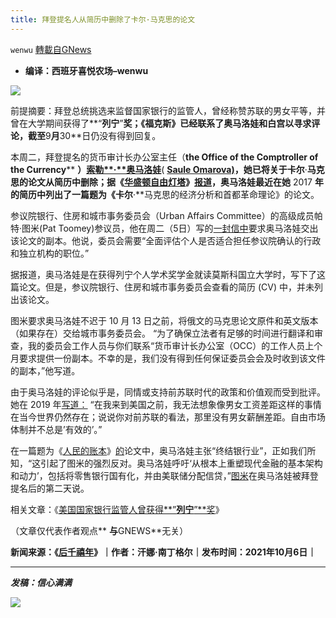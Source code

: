 ```yaml
---
title: 拜登提名人从简历中删除了卡尔·马克思的论文
---
```

`wenwu` [轉載自GNews](https://gnews.org/zh-hans/1578440/)

- **编译：西班牙喜悦农场–wenwu**


![](https://assets.gnews.org/wp-content/uploads/2021/10/tempsnip259.png)

前提摘要：拜登总统挑选来监督国家银行的监管人，曾经称赞苏联的男女平等，并曾在大学期间获得了**“**列宁**”**奖；《福克斯》已经联系了奥马洛娃和白宫以寻求评论，截至**9**月**30**日仍没有得到回复。

本周二，拜登提名的货币审计长办公室主任（**the Office of the Comptroller of the Currency**** **）[索勒**·**奥马洛娃](https://thepostmillennial.com/bidens-pick-for-bank-regulator-slammed-for-past-pro-communism-comments)**( **[**Saule Omarova)**](https://thepostmillennial.com/bidens-pick-for-bank-regulator-slammed-for-past-pro-communism-comments)，她已将关于卡尔**·**马克思的论文从简历中删除；据《[华盛顿自由灯塔](https://freebeacon.com/biden-administration/biden-banking-nominee-scrubs-karl-marx-paper-from-resume/)》[报道](https://freebeacon.com/biden-administration/biden-banking-nominee-scrubs-karl-marx-paper-from-resume/)，奥马洛娃最近在她** 2017 **年的简历中列出了一篇题为《卡尔**·**马克思的经济分析和首都革命理论》的论文。

参议院银行、住房和城市事务委员会（Urban Affairs Committee）的高级成员帕特·图米(Pat Toomey)参议员，他在周二（5日）写的[一封信中](https://www.banking.senate.gov/imo/media/doc/toomey_letter_to_omarova_requesting_thesis_on_marxism1.pdf)要求奥马洛娃交出该论文的副本。他说，委员会需要“全面评估个人是否适合担任参议院确认的行政和独立机构的职位。”

据报道，奥马洛娃是在获得列宁个人学术奖学金就读莫斯科国立大学时，写下了这篇论文。但是，参议院银行、住房和城市事务委员会查看的简历 (CV) 中，并未列出该论文。

图米要求奥马洛娃不迟于 10 月 13 日之前，将俄文的马克思论文原件和英文版本（如果存在）交给城市事务委员会。 “为了确保立法者有足够的时间进行翻译和审查，我的委员会工作人员与你们联系“货币审计长办公室（OCC）的工作人员上个月要求提供一份副本。不幸的是，我们没有得到任何保证委员会会及时收到该文件的副本，”他写道。

由于奥马洛娃的评论似乎是，同情或支持前苏联时代的政策和价值观而受到批评。她在 2019 年[写道：](https://twitter.com/STOmarova/status/1112387645882200064) “在我来到美国之前，我无法想象像男女工资差距这样的事情在当今世界仍然存在；说说你对前苏联的看法，那里没有男女薪酬差距。自由市场体制并不总是’有效的’。”

在一篇题为《[人民的账本](https://papers.ssrn.com/sol3/papers.cfm?abstract_id=3715735)》[的](https://papers.ssrn.com/sol3/papers.cfm?abstract_id=3715735)论文中，奥马洛娃主张“终结银行业”，正如我们所知，“这引起了图米的强烈反对。奥马洛娃呼吁‘从根本上重塑现代金融的基本架构和动力’，包括将零售银行国有化，并由美联储分配信贷，”[图米](https://www.banking.senate.gov/newsroom/minority/toomey-i-have-serious-reservations-about-occ-nominee)在奥马洛娃被拜登提名后的第二天说。

相关文章：《[美国国家银行监管人曾获得**”**列宁**”**奖](https://gnews.org/zh-hans/1564376/)》

（文章仅代表作者观点** **与**GNEWS**无关）

**新闻来源：《[后千禧年](https://thepostmillennial.com/biden-nominee-karl-marx-thesis)》｜作者：汗娜·南丁格尔｜发布时间：2021年10月6日｜**

* * *

***发稿：信心满满***

![](https://assets.gnews.org/wp-content/uploads/2021/10/GNEWS_CH.-1.jpeg)
